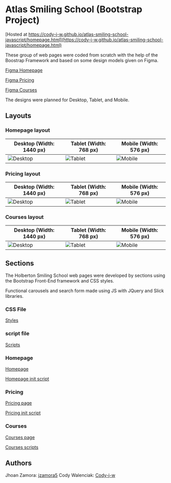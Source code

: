 # Atlas Smiling School (Bootstrap Project)

[Hosted at https://cody-j-w.github.io/atlas-smiling-school-javascript/homepage.html](https://cody-j-w.github.io/atlas-smiling-school-javascript/homepage.html)

These group of web pages were coded from scratch with the help of the Boostrap Framework and based on some design models given on Figma.

[Figma Homepage](https://www.figma.com/file/QYQqMYbdpAHL5xTclwJKSI/Homepage)

[Figma Pricing](https://www.figma.com/file/KLAI53jdYpfFNEy0O79ymB/Pricing)

[Figma Courses](https://www.figma.com/file/ivg3abH1HLmMayBgjGg1Qf/Courses)

The designs were planned for Desktop, Tablet, and Mobile.

## Layouts

### Homepage layout

| **Desktop (Width: 1440 px)**                              | **Tablet (Width: 768 px)**                              | **Mobile (Width: 576 px)**                              |
| --------------------------------------------------------- | ------------------------------------------------------- | ------------------------------------------------------- |
| ![Desktop](https://i.ibb.co/pKGgC0J/Homepage-Desktop.png) | ![Tablet](https://i.ibb.co/6XBLwf9/Homepage-Tablet.png) | ![Mobile](https://i.ibb.co/NVBK21F/Homepage-Mobile.png) |

### Pricing layout

| **Desktop (Width: 1440 px)**                             | **Tablet (Width: 768 px)**                             | **Mobile (Width: 576 px)**                             |
| -------------------------------------------------------- | ------------------------------------------------------ | ------------------------------------------------------ |
| ![Desktop](https://i.ibb.co/RvSJ2YS/Pricing-Desktop.png) | ![Tablet](https://i.ibb.co/Gkvsf0Y/Pricing-Tablet.png) | ![Mobile](https://i.ibb.co/6RwmYck/Pricing-Mobile.png) |

### Courses layout

| **Desktop (Width: 1440 px)**                             | **Tablet (Width: 768 px)**                             | **Mobile (Width: 576 px)**                             |
| -------------------------------------------------------- | ------------------------------------------------------ | ------------------------------------------------------ |
| ![Desktop](https://i.ibb.co/y51S3HX/Courses-Desktop.png) | ![Tablet](https://i.ibb.co/28qK1g0/Courses-Tablet.png) | ![Mobile](https://i.ibb.co/f8zNgkx/Courses-Mobile.png) |

## Sections

The Holberton Smiling School web pages were developed by sections using the Bootstrap Front-End framework and CSS styles.

Functional carousels and search form made using JS with JQuery and Slick libraries.

### CSS File

[Styles](https://github.com/jzamora5/holberton-smiling-school/blob/master/styles.css)

### script file

[Scripts](https://github.com/Cody-j-w/atlas-smiling-school-javascript/blob/master/scripts.js)

### Homepage

[Homepage](https://github.com/Cody-j-w/atlas-smiling-school-javascript/blob/master/homepage.html)

[Homepage init script](https://github.com/Cody-j-w/atlas-smiling-school-javascript/blob/master/homepage.js)

### Pricing

[Pricing page](https://github.com/Cody-j-w/atlas-smiling-school-javascript/blob/master/pricing.html)

[Pricing init script](https://github.com/Cody-j-w/atlas-smiling-school-javascript/blob/master/pricing.js)

### Courses

[Courses page](https://github.com/Cody-j-w/atlas-smiling-school-javascript/blob/master/courses.html)

[Courses scripts](https://github.com/Cody-j-w/atlas-smiling-school-javascript/blob/master/courses.js)

## Authors

Jhoan Zamora: [jzamora5](https://github.com/jzamora5)
Cody Walenciak: [Cody-j-w](https://github.com/Cody-j-w)
